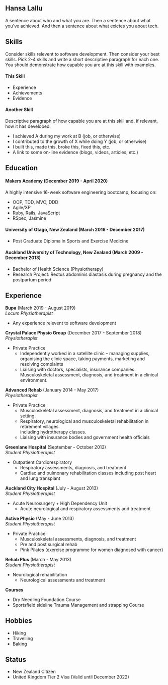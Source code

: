 ## Hansa Lallu

A sentence about who and what you are. Then a sentence about what you've achieved. And then a sentence about what exictes you about tech.

## Skills

Consider skills relevent to software development. Then consider your best skills. Pick 2-4 skills and write a short descriptive paragraph for each one. You should demonstrate how capable you are at this skill with examples.

#### This Skill

- Experience
- Achievements
- Evidence

#### Another Skill

Descriptive paragraph of how capable you are at this skill and, if relevant, how it has developed.

- I achieved A during my work at B (job, or otherwise)
- I contributed to the growth of X while doing Y (job, or otherwise)
- I built this, made this, broke this, fixed this, etc.
- A link to some on-line evidence (blogs, videos, articles, etc.)

## Education

#### Makers Academy (December 2019 - April 2020)
A highly intensive 16-week software engineering bootcamp, focusing on:
- OOP, TDD, MVC, DDD
- Agile/XP
- Ruby, Rails, JavaScript
- RSpec, Jasmine

#### University of Otago, New Zealand (March 2016 - December 2017)

- Post Graduate Diploma in Sports and Exercise Medicine

#### Auckland University of Technology, New Zealand (March 2009 - December 2013)

- Bachelor of Health Science (Physiotherapy)
- Research Project: Rectus abdominis diastasis during pregnancy and the postpartum period

## Experience

**Bupa** (March 2019 - August 2019)    
*Locum Physiotherapist*  
- Any experience relevent to software development

**Crystal Palace Physio Group** (December 2017 - September 2018)   
*Physiotherapist*  
- Private Practice
  - Independently worked in a satellite clinic – managing supplies, organising the clinic
    space, taking payments, marketing and resolving complaints 
  - Liaising with doctors, specialists, insurance companies Musculoskeletal assessment, diagnosis, and treatment in a clinical environment.

**Advanced Rehab** (January 2014 - May 2017)   
*Physiotherapist*  
- Private Practice
   - Musculoskeletal assessment, diagnosis, and treatment in a clinical setting.
   - Respiratory, neurological and musculoskeletal rehabilitation in retirement villages  
     including hydrotherapy classes.
   - Liaising with insurance bodies and government health officials

**Greenlane Hospital** (September - October 2013)   
*Student Physiotherapist*
- Outpatient Cardiorespiratory
  - Respiratory assessments, diagnosis, and treatment
  - Cardiac and pulmonary rehabilitation classes including post heart and lung transplant

**Auckland City Hospital** (July - August 2013)   
*Student Physiotherapist*
- Acute Neurosurgery + High Dependency Unit
  - Acute neurological and respiratory assessments and treatment
  
**Active Physio** (May - June 2013)   
*Student Physiotherapist*  
- Private Practice
  - Musculoskeletal assessments, diagnosis, and treatment
  - Pre and post surgical rehab 
  - Pink Pilates (exercise programme for women diagnosed with cancer)

**Rehab Plus** (March - May 2013)   
*Student Physiotherapist*  
- Neurological rehabilitation
  - Neurological assessments and treatment

**Courses**
- Dry Needling Foundation Course
- Sportsfield sideline Trauma Management and strapping Course 

## Hobbies

- Hiking
- Travelling 
- Baking 


## Status
- New Zealand Citizen
- United Kingdom Tier 2 Visa (Valid until December 2022) 
